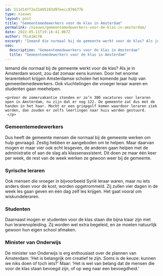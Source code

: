 ```yaml
---
id: 511d14ff2e31495283d97eecc976677b
type: nieuws
layout: post
title: "Gemeentemedewerkers voor de klas in Amsterdam"
permalink: /nieuws/gemeentemedewerkers-voor-de-klas-in-amsterdam/
date: 2022-05-11T19:16:41.067Z
author: 7biA1WiYB
excerpt: "Iemand die normaal bij de gemeente werkt voor de klas? Als je in Amsterdam woont, zou dat zomaar eens kunnen. Door het enorme lerarentekort krijgen Amsterdamse scholen het komende jaar hulp van gemeentemedewerkers. Ook vluchtelingen die vroeger leraar waren en studenten gaan meehelpen.  "
seo:
  description: "Gemeentemedewerkers voor de klas in Amsterdam"
  title: "Gemeentemedewerkers voor de klas in Amsterdam"
---
```

Iemand die normaal bij de gemeente werkt voor de klas? Als je in Amsterdam woont, zou dat zomaar eens kunnen. Door het enorme lerarentekort krijgen Amsterdamse scholen het komende jaar hulp van gemeentemedewerkers. Ook vluchtelingen die vroeger leraar waren en studenten gaan meehelpen.  

    <p>Voor de zomervakantie stonden er zo’n 300 vacatures voor leraren open in Amsterdam, nu zijn dat er nog 122. De gemeente zat dus met de handen in het haar. Mocht er een griepgolf komen waardoor leraren ziek worden, dan zouden er zelfs leerlingen naar huis worden gestuurd.  </p>
<h3>Gemeentemedewerkers</h3>
<p>Dus heeft de gemeente mensen die normaal bij de gemeente werken om hulp gevraagd. Zestig hebben er aangeboden om te helpen. Maar daarvan mogen er maar vier ook echt lesgeven, de anderen gaan helpen met de administratie of aan de slag als klassenassistent. Dit doen ze maar één keer per week, de rest van de week werken ze gewoon weer bij de gemeente.</p>
<h3>Syrische leraren</h3>
<p>Ook mensen die vroeger in bijvoorbeeld Syrië leraar waren, maar nu iets anders doen voor de kost, worden opgetrommeld. Zij zullen vier dagen in de week les gaan geven en één dag zelf les krijgen. Het gaat vooral om wiskundeleraren.</p>
<h3>Studenten</h3>
<p>Daarnaast mogen er studenten voor de klas staan die bijna klaar zijn met hun lerarenopleiding. Zij worden wel extra begeleid, en ze moeten natuurlijk gewoon hun eigen school afmaken.</p>
<h3>Minister van Onderwijs</h3>
<p>De minister van Onderwijs is erg enthousiast over de plannen van Amsterdam: ‘Het is belangrijk om creatief te zijn. Soms is de keuze: kunnen we niks doen of toch iets?’ Maar: ‘Het is wel van belang dat de mensen die voor de klas staan bevoegd zijn, of op weg naar een bevoegdheid.’</p>  
